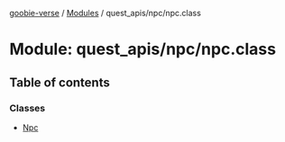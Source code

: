 [goobie-verse](../README.md) / [Modules](../modules.md) / quest\_apis/npc/npc.class

# Module: quest\_apis/npc/npc.class

## Table of contents

### Classes

- [Npc](../classes/quest_apis_npc_npc_class.Npc.md)
